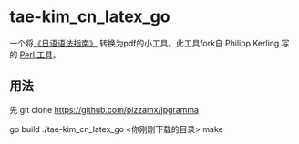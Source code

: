 # tae-kim_cn_latex_go

一个将[《日语语法指南》](http://res.wokanxing.info/jpgramma/) 转换为pdf的小工具。此工具fork自 Philipp Kerling 写的 [Perl 工具](https://github.com/bobbens/tae-kim_latex)。

## 用法

先 git clone https://github.com/pizzamx/jpgramma 

go build
./tae-kim_cn_latex_go <你刚刚下载的目录>
make
